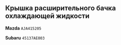 ## Крышка расширительного бачка охлаждающей жидкости

__Mazda__ `AJA415205`

__Subaru__ `45137AE003`